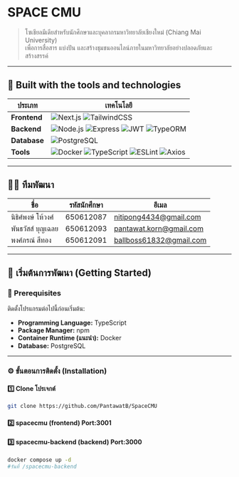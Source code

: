 # SPACE CMU  

> โซเชียลมีเดียสำหรับนักศึกษาและบุคลากรมหาวิทยาลัยเชียงใหม่ (Chiang Mai University)  
> เพื่อการสื่อสาร แบ่งปัน และสร้างชุมชนออนไลน์ภายในมหาวิทยาลัยอย่างปลอดภัยและสร้างสรรค์  

---

## 🧠 Built with the tools and technologies

| ประเภท | เทคโนโลยี |
|---------|-------------|
| **Frontend** | ![Next.js](https://img.shields.io/badge/Next.js-000000?style=flat&logo=next.js) ![TailwindCSS](https://img.shields.io/badge/TailwindCSS-38B2AC?style=flat&logo=tailwind-css&logoColor=white) |
| **Backend** | ![Node.js](https://img.shields.io/badge/Node.js-43853D?style=flat&logo=node.js&logoColor=white) ![Express](https://img.shields.io/badge/Express.js-404D59?style=flat) ![JWT](https://img.shields.io/badge/JWT-black?style=flat&logo=json-web-tokens) ![TypeORM](https://img.shields.io/badge/TypeORM-FF8C00?style=flat) |
| **Database** | ![PostgreSQL](https://img.shields.io/badge/PostgreSQL-316192?style=flat&logo=postgresql&logoColor=white) |
| **Tools** | ![Docker](https://img.shields.io/badge/Docker-2496ED?style=flat&logo=docker&logoColor=white) ![TypeScript](https://img.shields.io/badge/TypeScript-007ACC?style=flat&logo=typescript&logoColor=white) ![ESLint](https://img.shields.io/badge/ESLint-4B32C3?style=flat&logo=eslint&logoColor=white) ![Axios](https://img.shields.io/badge/Axios-671DDF?style=flat) |

---

## 👨‍💻 ทีมพัฒนา

| ชื่อ | รหัสนักศึกษา | อีเมล |
|------|----------------|--------|
| นิธิศ์พงษ์ โห้วงศ์ | 650612087 | nitipong4434@gmail.com |
| พันธวัสส์ บุญเฉลย | 650612093 | pantawat.korn@gmail.com |
| พงศ์ภรณ์ สีทอง | 650612091 | ballboss61832@gmail.com |

---

## 🚀 เริ่มต้นการพัฒนา (Getting Started)

### 🔧 Prerequisites  
ติดตั้งโปรแกรมต่อไปนี้ก่อนเริ่มต้น:
- **Programming Language:** TypeScript  
- **Package Manager:** npm  
- **Container Runtime (แนะนำ):** Docker  
- **Database:** PostgreSQL  

---

### ⚙️ ขั้นตอนการติดตั้ง (Installation)

#### 1️⃣ Clone โปรเจกต์
```bash
git clone https://github.com/PantawatB/SpaceCMU
```
#### 2️⃣ spacecmu (frontend) Port:3001
#### 3️⃣ spacecmu-backend (backend) Port:3000
```bash
docker compose up -d
#รันที่ /spacecmu-backend
```

